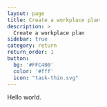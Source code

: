 ```yaml
---
layout: page
title: Create a workplace plan
description: >
  Create a workplace plan
sidebar: true
category: return
return_order: 1
button:
  bg: '#FFC400'
  color: '#fff'
  icon: "task-thin.svg"
---
```


Hello world.

